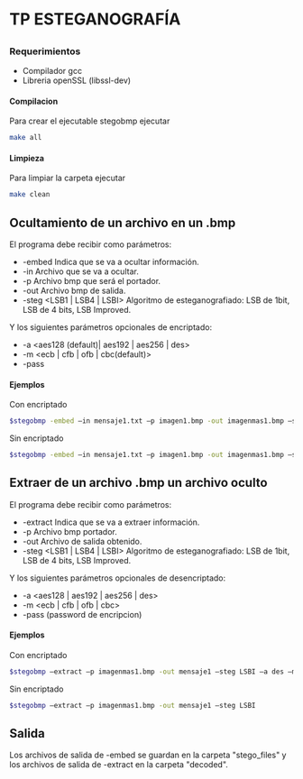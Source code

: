 # TP ESTEGANOGRAFÍA
##

### Requerimientos

- Compilador gcc
- Libreria openSSL (libssl-dev)

#### Compilacion

Para crear el ejecutable stegobmp ejecutar
```bash
make all
```

#### Limpieza

Para limpiar la carpeta ejecutar
```bash
make clean
```
##
## Ocultamiento de un archivo en un .bmp

El programa debe recibir como parámetros:

* -embed
Indica que se va a ocultar información.
* -in <file>
Archivo que se va a ocultar.
* -p <bitmapfile>
Archivo bmp que será el portador.
* -out <bitmapfile>
Archivo bmp de salida.
* -steg <LSB1 | LSB4 | LSBI>
Algoritmo de esteganografiado: LSB de 1bit, LSB de 4 bits, LSB Improved.

Y los siguientes parámetros opcionales de encriptado:
* -a <aes128 (default)| aes192 | aes256 | des>
* -m <ecb | cfb | ofb | cbc(default)>
* -pass <password>

#### Ejemplos

Con encriptado
```bash
$stegobmp -embed –in mensaje1.txt –p imagen1.bmp -out imagenmas1.bmp –steg LSBI –a des –m cbc -pass oculto
```

Sin encriptado
```bash
$stegobmp -embed –in mensaje1.txt –p imagen1.bmp -out imagenmas1.bmp –steg LSBI
```
##
## Extraer de un archivo .bmp un archivo oculto

El programa debe recibir como parámetros:

* -extract
Indica que se va a extraer información.
* -p <bitmapfile>
Archivo bmp portador.
* -out <file>
Archivo de salida obtenido.
* -steg <LSB1 | LSB4 | LSBI>
Algoritmo de esteganografiado: LSB de 1bit, LSB de 4 bits, LSB Improved.

Y los siguientes parámetros opcionales de desencriptado:
* -a <aes128 | aes192 | aes256 | des>
* -m <ecb | cfb | ofb | cbc>
* -pass <password> (password de encripcion)


#### Ejemplos

Con encriptado
```bash
$stegobmp –extract –p imagenmas1.bmp -out mensaje1 –steg LSBI –a des –m cbc -pass oculto
```

Sin encriptado
```bash
$stegobmp –extract –p imagenmas1.bmp -out mensaje1 –steg LSBI
```
##
## Salida

Los archivos de salida de -embed se guardan en la carpeta "stego_files" y los archivos de salida de -extract en la carpeta "decoded".
